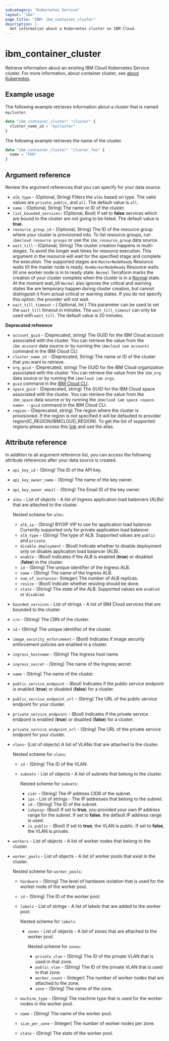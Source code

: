 ```yaml
---
subcategory: "Kubernetes Service"
layout: "ibm"
page_title: "IBM: ibm_container_cluster"
description: |-
  Get information about a Kubernetes cluster on IBM Cloud.
---
```


# ibm_container_cluster
Retrieve information about an existing IBM Cloud Kubernetes Service cluster. For more information, about container cluster, see [about Kubernetes](https://cloud.ibm.com/docs/containers?topic=containers-getting-started).


## Example usage
The following example retrieves information about a cluster that is named `mycluster`. 

```terraform
data "ibm_container_cluster" "cluster" {
  cluster_name_id = "mycluster"
}
```

The following example retrieves the name of the cluster.

```terraform
data "ibm_container_cluster" "cluster_foo" {
  name = "FOO"
}
```
## Argument reference
Review the argument references that you can specify for your data source. 
 
- `alb_type` - (Optional, String) Filters the  `albs` based on type. The valid values are `private`, `public`, and `all`. The default value is `all`.
- `name` - (Optional, String) The name or ID of the cluster.
- `list_bounded_services`- (Optional, Bool) If set to **false** services which are bound to the cluster are not going to be listed. The default value is **true**.
- `resource_group_id` - (Optional, String) The ID of the resource group where your cluster is provisioned into. To list resource groups, run `ibmcloud resource groups` or use the `ibm_resource_group` data source.
- `wait_till` - (Optional, String) The cluster creation happens in multi-stages. To avoid the longer wait times for resource execution. This argument in the resource will wait for the specified stage and complete the execution. The supported stages are  `MasterNodeReady` Resource waits till the master node is ready.  `OneWorkerNodeReady` Resource waits till one worker node is in to ready state. `Normal` Terraform marks the creation of your cluster complete when the cluster is in a [Normal](https://cloud.ibm.com/docs/containers?topic=containers-cluster-states-reference#cluster-state-normal) state. At the moment wait_till `Normal` also ignores the critical and warning states the are temporary happen during cluster creation, but cannot distinguish it from actual critical or warning states. If you do not specify this option, the provider will not wait.
- `wait_till_timeout` - ( Optional, Int ) This parameter can be used to set the `wait_till` timeout in minutes. The `wait_till_timeout` can only be used with `wait_till`. The default value is 20 minutes.

**Deprecated reference**

- `account_guid` - (Deprecated, string) The GUID for the IBM Cloud account associated with the cluster. You can retrieve the value from the `ibm_account` data source or by running the `ibmcloud iam accounts` command in the IBM Cloud CLI.
- `cluster_name_id` - (Deprecated, String) The name or ID of the cluster that you want to retrieve.
- `org_guid` - (Deprecated, string) The GUID for the IBM Cloud organization associated with the cluster. You can retrieve the value from the `ibm_org` data source or by running the `ibmcloud iam orgs`.
- `guid` command in the [IBM Cloud CLI](https://cloud.ibm.com/docs/cli?topic=cloud-cli-getting-started).
- `space_guid` - (Deprecated, string) The GUID for the IBM Cloud space associated with the cluster. You can retrieve the value from the `ibm_space` data source or by running the `ibmcloud iam space <space-name> --guid` command in the IBM Cloud CLI.
- `region` - (Deprecated, string) The region where the cluster is provisioned. If the region is not specified it will be defaulted to provider region(IC_REGION/IBMCLOUD_REGION). To get the list of supported regions please access this [link](https://containers.bluemix.net/v1/regions) and use the alias.

## Attribute reference
In addition to all argument reference list, you can access the following attribute references after your data source is created. 

- `api_key_id` - (String) The ID of the API key.
- `api_key_owner_name` - (String) The name of the key owner.
- `api_key_owner_email` - (String) The Email ID of the key owner.
- `albs` - List of objects - A list of Ingress application load balancers (ALBs) that are attached to the cluster.

  Nested scheme for `albs`:
  - `alb_ip` - (String) BYOIP VIP to use for application load balancer. Currently supported only for private application load balancer. 
  - `alb_type` - (String) The type of ALB. Supported values are `public` and `private`. 
  - `disable_deployment` -  (Bool)  Indicate whether to disable deployment only on disable application load balancer (ALB).
  - `enable` -  (Bool) Indicates if the ALB is enabled (**true**) or disabled (**false**) in the cluster.
  - `id` - (String) The unique identifier of the Ingress ALB.
  - `name` - (String) The name of the Ingress ALB.
  - `num_of_instances`- (Integer) The number of ALB replicas.
  - `resize` -  (Bool)  Indicate whether resizing should be done. 
  - `state` - (String) The state of the ALB. Supported values are `enabled` or `disabled`. 
- `bounded_services` - List of strings - A list of IBM Cloud services that are bounded to the cluster.
- `crn` - (String) The CRN of the cluster.
- `id` - (String) The unique identifier of the cluster.
- `image_security_enforcement` - (Bool) Indicates if image security enforcement policies are enabled in a cluster.
- `ingress_hostname` - (String) The Ingress host name.
- `ingress_secret` - (String) The name of the Ingress secret.
- `name` - (String) The name of the cluster.
- `public_service_endpoint` -  (Bool) Indicates if the public service endpoint is enabled (**true**) or disabled (**false**) for a cluster. 
- `public_service_endpoint_url` - (String) The URL of the public service endpoint for your cluster.
- `private_service_endpoint` -  (Bool) Indicates if the private service endpoint is enabled (**true**) or disabled (**false**) for a cluster. 
- `private_service_endpoint_url` - (String) The URL of the private service endpoint for your cluster.
- `vlans`- (List of objects) A list of VLANs that are attached to the cluster. 

  Nested scheme for `vlans`:
  - `id` - (String) The ID of the VLAN. 
  - `subnets` - List of objects - A list of subnets that belong to the cluster.

    Nested scheme for `subnets`:
    - `cidr` - (String) The IP address CIDR of the subnet.
    - `ips` - List of strings - The IP addresses that belong to the subnet.
    - `id` - (String) The ID of the subnet. 
    - `isbyoip`-  (Bool) If set to **true**, you provided your own IP address range for the subnet. If set to **false**, the default IP address range is used.
    - `is_public` -  (Bool) If set to **true**, the VLAN is public. If set to **false**, the VLAN is private. 
- `workers` - List of objects - A list of worker nodes that belong to the cluster. 
- `worker_pools` - List of objects - A list of worker pools that exist in the cluster.

  Nested scheme for `worker_pools`:
  - `hardware` - (String) The level of hardware isolation that is used for the worker node of the worker pool.
  - `id` - (String) The ID of the worker pool.
  - `labels` - List of strings - A list of labels that are added to the worker pool.

    Nested scheme for `labels`:
    - `zones` - List of objects - A list of zones that are attached to the worker pool.

      Nested scheme for `zones`:
      - `private_vlan` - (String) The ID of the private VLAN that is used in that zone.
      - `public_vlan` - (String) The ID of the private VLAN that is used in that zone.
      - `worker_count` - (Integer) The number of worker nodes that are attached to the zone. 
      - `zone` - (String) The name of the zone.
  - `machine_type` - (String) The machine type that is used for the worker nodes in the worker pool.
  - `name` - (String) The name of the worker pool.
  - `size_per_zone` - (Integer) The number of worker nodes per zone.
  - `state` - (String) The state of the worker pool.
